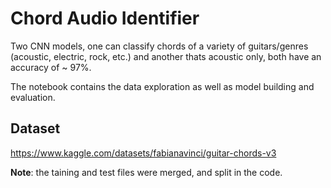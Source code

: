 # Chord Audio Identifier
Two CNN models, one can classify chords of a variety of guitars/genres (acoustic, electric, rock, etc.) and another thats acoustic only, both have an accuracy of ~ 97%.

The notebook contains the data exploration as well as model building and evaluation.

## Dataset 
https://www.kaggle.com/datasets/fabianavinci/guitar-chords-v3

<b>Note</b>: the taining and test files were merged, and split in the code.
